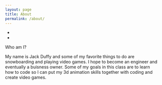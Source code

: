 ```yaml
---
layout: page
title: About 
permalink: /about/
---
```

-
-


Who am I?

My name is Jack Duffy and some of my favorite things to do are snowboarding and playing video games. I hope to become an engineer and eventually a buisness owner. Some of my goals in this class are to learn how to code so I can put my 3d animation skills together with coding and create video games.
